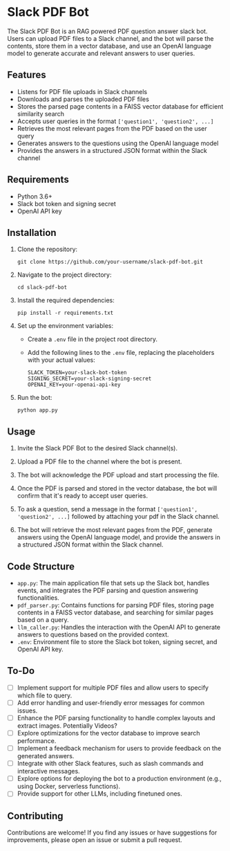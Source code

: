 # Slack PDF Bot

The Slack PDF Bot is an RAG powered PDF question answer slack bot. Users can upload PDF files to a Slack channel, and the bot will parse the contents, store them in a vector database, and use an OpenAI language model to generate accurate and relevant answers to user queries.

## Features

- Listens for PDF file uploads in Slack channels
- Downloads and parses the uploaded PDF files
- Stores the parsed page contents in a FAISS vector database for efficient similarity search
- Accepts user queries in the format `['question1', 'question2', ...]`
- Retrieves the most relevant pages from the PDF based on the user query
- Generates answers to the questions using the OpenAI language model
- Provides the answers in a structured JSON format within the Slack channel

## Requirements

- Python 3.6+
- Slack bot token and signing secret
- OpenAI API key

## Installation

1. Clone the repository:

   ```
   git clone https://github.com/your-username/slack-pdf-bot.git
   ```

2. Navigate to the project directory:

   ```
   cd slack-pdf-bot
   ```

3. Install the required dependencies:

   ```
   pip install -r requirements.txt
   ```

4. Set up the environment variables:

   - Create a `.env` file in the project root directory.
   - Add the following lines to the `.env` file, replacing the placeholders with your actual values:

     ```
     SLACK_TOKEN=your-slack-bot-token
     SIGNING_SECRET=your-slack-signing-secret
     OPENAI_KEY=your-openai-api-key
     ```

5. Run the bot:

   ```
   python app.py
   ```

## Usage

1. Invite the Slack PDF Bot to the desired Slack channel(s).

2. Upload a PDF file to the channel where the bot is present.

3. The bot will acknowledge the PDF upload and start processing the file.

4. Once the PDF is parsed and stored in the vector database, the bot will confirm that it's ready to accept user queries.

5. To ask a question, send a message in the format `['question1', 'question2', ...]` followed by attaching your pdf in the Slack channel.

6. The bot will retrieve the most relevant pages from the PDF, generate answers using the OpenAI language model, and provide the answers in a structured JSON format within the Slack channel.

## Code Structure

- `app.py`: The main application file that sets up the Slack bot, handles events, and integrates the PDF parsing and question answering functionalities.
- `pdf_parser.py`: Contains functions for parsing PDF files, storing page contents in a FAISS vector database, and searching for similar pages based on a query.
- `llm_caller.py`: Handles the interaction with the OpenAI API to generate answers to questions based on the provided context.
- `.env`: Environment file to store the Slack bot token, signing secret, and OpenAI API key.

## To-Do

- [ ] Implement support for multiple PDF files and allow users to specify which file to query.
- [ ] Add error handling and user-friendly error messages for common issues.
- [ ] Enhance the PDF parsing functionality to handle complex layouts and extract images. Potentially Videos?
- [ ] Explore optimizations for the vector database to improve search performance.
- [ ] Implement a feedback mechanism for users to provide feedback on the generated answers.
- [ ] Integrate with other Slack features, such as slash commands and interactive messages.
- [ ] Explore options for deploying the bot to a production environment (e.g., using Docker, serverless functions).
- [ ] Provide support for other LLMs, including finetuned ones.

## Contributing

Contributions are welcome! If you find any issues or have suggestions for improvements, please open an issue or submit a pull request.
